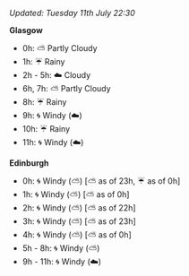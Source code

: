 *Updated: Tuesday 11th July 22:30*

**Glasgow**

* 0h: :partly_sunny: Partly Cloudy
* 1h: :umbrella: Rainy
* 2h - 5h: :cloud: Cloudy
* 6h, 7h: :partly_sunny: Partly Cloudy
* 8h: :umbrella: Rainy
* 9h: :cyclone: Windy (:cloud:)
* 10h: :umbrella: Rainy
* 11h: :cyclone: Windy (:cloud:)

**Edinburgh**

* 0h: :cyclone: Windy (:partly_sunny:) [:partly_sunny: as of 23h, :umbrella: as of 0h]
* 1h: :cyclone: Windy (:partly_sunny:) [:partly_sunny: as of 0h]
* 2h: :cyclone: Windy (:partly_sunny:) [:partly_sunny: as of 22h]
* 3h: :cyclone: Windy (:partly_sunny:) [:partly_sunny: as of 23h]
* 4h: :cyclone: Windy (:partly_sunny:) [:partly_sunny: as of 0h]
* 5h - 8h: :cyclone: Windy (:partly_sunny:)
* 9h - 11h: :cyclone: Windy (:cloud:)
